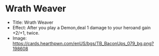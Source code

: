 # Wrath Weaver
- Title:  Wrath Weaver
- Effect:  After you play a Demon,deal 1 damage to your heroand gain +2/+1, twice.
- Image:  https://cards.hearthpwn.com/enUS/bgs/TB_BaconUps_079_bg.png?198608
